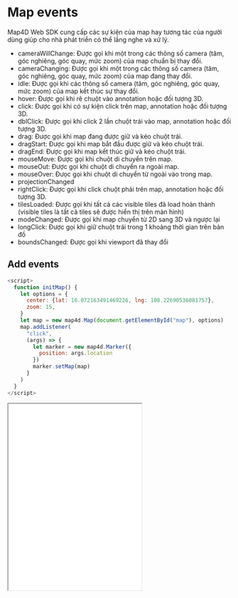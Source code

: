 # Map events

Map4D Web SDK cung cấp các sự kiện của map hay tương tác của người dùng giúp cho nhà phát triển có thể lắng nghe và xử lý.

- cameraWillChange: Được gọi khi một trong các thông số camera (tâm, góc nghiêng, góc quay, mức zoom) của map chuẩn bị thay đổi.
- cameraChanging: Được gọi khi một trong các thông số camera (tâm, góc nghiêng, góc quay, mức zoom) của map đang thay đổi.
- idle: Được gọi khi các thông số camera (tâm, góc nghiêng, góc quay, mức zoom) của map kết thúc sự thay đổi.
- hover: Được gọi khi rê chuột vào annotation hoặc đối tượng 3D.
- click: Được gọi khi có sự kiện click trên map, annotation hoặc đối tượng 3D.
- dblClick: Được gọi khi click 2 lần chuột trái vào map, annotation hoặc đối tượng 3D.
- drag: Được gọi khi map đang được giữ và kéo chuột trái.
- dragStart: Được gọi khi map bắt đầu được giữ và kéo chuột trái.
- dragEnd: Được gọi khi map kết thúc giữ và kéo chuột trái.
- mouseMove: Được gọi khi chuột di chuyển trên map.
- mouseOut: Được gọi khi chuột di chuyển ra ngoài map.
- mouseOver: Đưọc gọi khi chuột di chuyển từ ngoài vào trong map.
- projectionChanged
- rightClick: Được gọi khi click chuột phải trên map, annotation hoặc đối tượng 3D.
- tilesLoaded: Được gọi khi tất cả các visible tiles đã load hoàn thành (visible tiles là tất cả tiles sẽ được hiển thị trên màn hình)
- modeChanged: Được gọi khi map chuyển từ 2D sang 3D và ngược lại
- longClick: Được gọi khi giữ chuột trái trong 1 khoảng thời gian trên bản đồ
- boundsChanged: Được gọi khi viewport đã thay đổi

## Add events

```JavaScript
<script>
  function initMap() {
    let options = {
      center: {lat: 16.072163491469226, lng: 108.22690536081757},
      zoom: 15,
    }
    let map = new map4d.Map(document.getElementById("map"), options)
    map.addListener(
      "click",
      (args) => {
        let marker = new map4d.Marker({
          position: args.location
        })
        marker.setMap(map)
      }
    )
  }
</script>
```

<iframe src="./html/map-events.html" class="is-fullwidth" height="420px"></iframe>